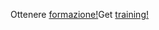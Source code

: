 <span data-ttu-id="40c50-101">Ottenere [formazione!](/dynamics365/get-started/training/)</span><span class="sxs-lookup"><span data-stu-id="40c50-101">Get [training!](/dynamics365/get-started/training/)</span></span>
